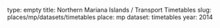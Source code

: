 type: empty
title: Northern Mariana Islands / Transport Timetables
slug: places/mp/datasets/timetables
place: mp
dataset: timetables
year: 2014
